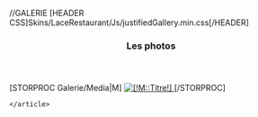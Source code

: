 
//GALERIE
[HEADER CSS]Skins/LaceRestaurant/Js/justifiedGallery.min.css[/HEADER]
<section>
    <article>
        <header class="ico"><h1>
            Les photos
        </h1></header>
        <div id="mygallery" >
            [STORPROC Galerie/Media|M]
            <a href="/[!M::Fichier!]">
                <img alt="[!M::Titre!]" src="/[!M::Fichier!]"/>
            </a>
            [/STORPROC]
            <!-- other images... -->
        </div>
        <script>
            $(function () {
                $("#mygallery").justifiedGallery();
            })
        </script>

    </article>
</section>

<!-- galerie -->
<script type="text/javascript" src="/Skins/LaceRestaurant/Js/jquery.justifiedGallery.min.js"></script>
